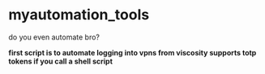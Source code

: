 myautomation_tools
==================

do you even automate bro?


**first script is to automate logging into vpns from viscosity supports totp tokens if you call a shell script**

